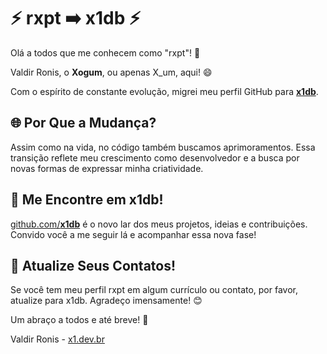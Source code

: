 # ⚡ rxpt ➡️ x1db ⚡
Olá a todos que me conhecem como "rxpt"! 👋

Valdir Ronis, o **Xogum**, ou apenas X_um, aqui! 😄

Com o espírito de constante evolução, migrei meu perfil GitHub para [**x1db**](https://github.com/x1db/).

## 🌐 Por Que a Mudança?
Assim como na vida, no código também buscamos aprimoramentos. Essa transição reflete meu crescimento como desenvolvedor e a busca por novas formas de expressar minha criatividade.

## 🔗 Me Encontre em x1db!
[github.com/**x1db**](https://github.com/x1db/) é o novo lar dos meus projetos, ideias e contribuições. Convido você a me seguir lá e acompanhar essa nova fase!

## 📇 Atualize Seus Contatos!
Se você tem meu perfil rxpt em algum currículo ou contato, por favor, atualize para x1db. Agradeço imensamente! 😊

Um abraço a todos e até breve! 🚀

Valdir Ronis - [x1.dev.br](https://x1.dev.br)
